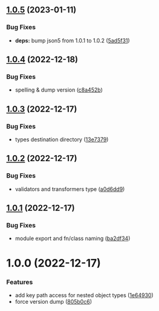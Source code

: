 ## [1.0.5](https://github.com/Tada5hi/continu/compare/v1.0.4...v1.0.5) (2023-01-11)


### Bug Fixes

* **deps:** bump json5 from 1.0.1 to 1.0.2 ([5ad5f31](https://github.com/Tada5hi/continu/commit/5ad5f316d0f66c156d12a9fbb6f61466b6a0bf01))

## [1.0.4](https://github.com/Tada5hi/continu/compare/v1.0.3...v1.0.4) (2022-12-18)


### Bug Fixes

* spelling & dump version ([c8a452b](https://github.com/Tada5hi/continu/commit/c8a452be99a7d97f03c98cae837299878c7521ea))

## [1.0.3](https://github.com/Tada5hi/continu/compare/v1.0.2...v1.0.3) (2022-12-17)


### Bug Fixes

* types destination directory ([13e7379](https://github.com/Tada5hi/continu/commit/13e7379249fdb9aede4f11ce6f66abddefc5d17b))

## [1.0.2](https://github.com/Tada5hi/continu/compare/v1.0.1...v1.0.2) (2022-12-17)


### Bug Fixes

* validators and transformers type ([a0d6dd9](https://github.com/Tada5hi/continu/commit/a0d6dd993d8a77a81ccfbdb38c324fa088e5917d))

## [1.0.1](https://github.com/Tada5hi/continu/compare/v1.0.0...v1.0.1) (2022-12-17)


### Bug Fixes

* module export and fn/class naming ([ba2df34](https://github.com/Tada5hi/continu/commit/ba2df349603546cfba88ebd3974aa52ec84cc7b3))

# 1.0.0 (2022-12-17)


### Features

* add key path access for nested object types ([1e64930](https://github.com/Tada5hi/continu/commit/1e6493054001c6c6fec7e17ff0735edbffe402d0))
* force version dump ([805b0c6](https://github.com/Tada5hi/continu/commit/805b0c6b8a55dabd63f00e2020c8a39d4f3c4b0e))
